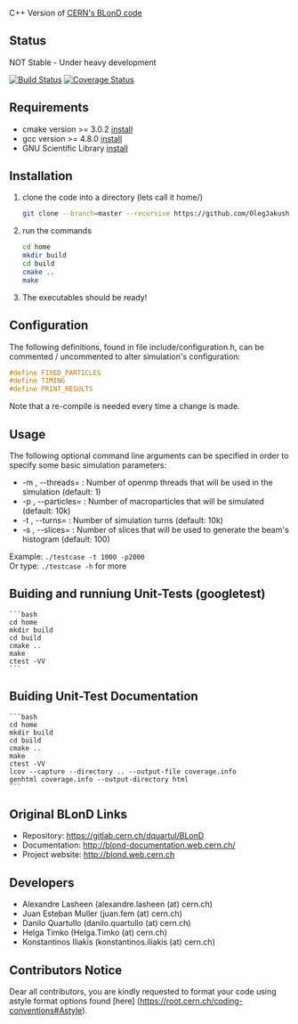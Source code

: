 C++ Version of [CERN's BLonD code][1]

## Status

NOT Stable - Under heavy development

[![Build Status](https://travis-ci.org/kiliakis/BLonD-minimal-cpp.svg?branch=master)](https://travis-ci.org/kiliakis/BLonD-minimal-cpp)
[![Coverage Status](https://coveralls.io/repos/github/OlegJakushkin/BLonD-minimal-cpp/badge.svg?branch=master)](https://coveralls.io/github/OlegJakushkin/BLonD-minimal-cpp?branch=master)

## Requirements
* cmake version >= 3.0.2 [install](https://cmake.org/install/)
* gcc version >= 4.8.0 [install](https://gcc.gnu.org/wiki/InstallingGCC)
* GNU Scientific Library [install](http://www.gnu.org/software/gsl/)


## Installation
1. clone the code into a directory (lets call it home/)
    ```bash
    git clone --branch=master --recursive https://github.com/OlegJakushkin/BLonD-minimal-cpp.git home
    ```
2. run the commands 
    ```bash
    cd home  
    mkdir build 
    cd build   
    cmake ..  
    make
    ```
3. The executables should be ready!

## Configuration

The following definitions, found in file include/configuration.h, can be commented / uncommented to alter simulation's configuration:

```c
#define FIXED_PARTICLES
#define TIMING
#define PRINT_RESULTS
```

Note that a re-compile is needed every time a change is made. 

## Usage

The following optional command line arguments can be specified in order to specify some basic simulation parameters:

* -m <num>, --threads=<num> : Number of openmp threads that will be used in the simulation (default: 1)
* -p <num>, --particles=<num> : Number of macroparticles that will be simulated (default: 10k)
* -t <num>, --turns=<num> : Number of simulation turns (default: 10k)
* -s <num>, --slices=<num> : Number of slices that will be used to generate the beam's histogram (default: 100)

Example: `./testcase -t 1000 -p2000`  
Or type: `./testcase -h` for more

## Buiding and runniung Unit-Tests (googletest)
    ```bash
    cd home  
    mkdir build 
    cd build   
    cmake ..  
    make
    ctest -VV
    ```

## Buiding Unit-Test Documentation
    ```bash
    cd home  
    mkdir build 
    cd build   
    cmake ..  
    make
    ctest -VV
    lcov --capture --directory .. --output-file coverage.info
    genhtml coverage.info --output-directory html
    ```

## Original BLonD Links

* Repository: https://gitlab.cern.ch/dquartul/BLonD
* Documentation: http://blond-documentation.web.cern.ch/
* Project website: http://blond.web.cern.ch

## Developers

- Alexandre Lasheen (alexandre.lasheen (at) cern.ch)
- Juan Esteban Muller (juan.fem (at) cern.ch)
- Danilo Quartullo (danilo.quartullo (at) cern.ch)
- Helga Timko (Helga.Timko (at) cern.ch)
- Konstantinos Iliakis (konstantinos.iliakis (at) cern.ch)

## Contributors Notice

Dear all contributors, you are kindly requested to format your code using astyle format options found [here] (https://root.cern.ch/coding-conventions#Astyle).

[1]: http://blond.web.cern.ch
